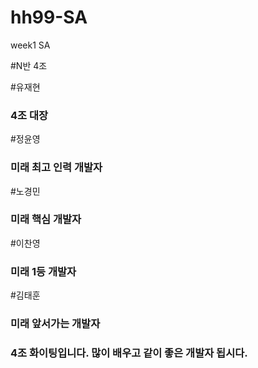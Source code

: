 # hh99-SA
week1 SA

#N반 4조

#유재현
### 4조 대장
#정윤영
### 미래 최고 인력 개발자
#노경민
### 미래 핵심 개발자
#이찬영
### 미래 1등 개발자
#김태훈
### 미래 앞서가는 개발자

### 4조 화이팅입니다. 많이 배우고 같이 좋은 개발자 됩시다.
